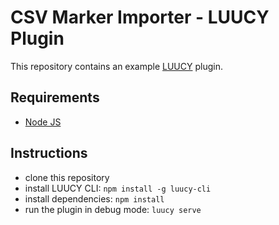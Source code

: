 # CSV Marker Importer - LUUCY Plugin

This repository contains an example [LUUCY](https://luucy.ch/) plugin.

## Requirements
- [Node JS](https://nodejs.org/en/)

## Instructions
- clone this repository
- install LUUCY CLI: `npm install -g luucy-cli`
- install dependencies: `npm install`
- run the plugin in debug mode: `luucy serve`
